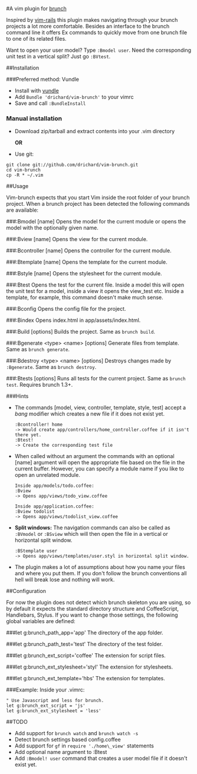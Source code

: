 #A vim plugin for [brunch](http://brunch.io/)

Inspired by [vim-rails](https://github.com/tpope/vim-rails) this plugin makes navigating through your brunch projects a lot more comfortable. Besides an interface to the brunch command line it offers Ex commands to quickly move from one brunch file to one of its related files. 

Want to open your user model? Type `:Bmodel user`. Need the corresponding unit test in a vertical split? Just go `:BVtest`.

##Installation

###Preferred method: Vundle
* Install with [vundle](https://github.com/gmarik/vundle)
* Add `Bundle 'drichard/vim-brunch'` to your vimrc
* Save and call `:BundleInstall`

### Manual installation
* Download zip/tarball and extract contents into your .vim directory

  **OR**

* Use git:

 ```
 git clone git://github.com/drichard/vim-brunch.git
 cd vim-brunch
 cp -R * ~/.vim
 ```

##Usage

Vim-brunch expects that you start Vim inside the root folder of your brunch project. When a brunch project has been detected the following commands are available:

###:Bmodel [name]
Opens the model for the current module or opens the model with the optionally given name.

###:Bview [name]
Opens the view for the current module.

###:Bcontroller [name]
Opens the controller for the current module.

###:Btemplate [name]
Opens the template for the current module.

###:Bstyle [name]
Opens the stylesheet for the current module.

###:Btest
Opens the test for the current file. Inside a model this will open the unit test for a model, inside a view it opens the view\_test etc. Inside a template, for example, this command doesn't make much sense.

###:Bconfig
Opens the config file for the project.

###:Bindex
Opens index.html in app/assets/index.html.

###:Build [options]
Builds the project. Same as `brunch build`.

###:Bgenerate \<type\> \<name\> [options]
Generate files from template. Same as `brunch generate`.

###:Bdestroy \<type\> \<name\> [options]
Destroys changes made by `:Bgenerate`. Same as `brunch destroy`.

###:Btests [options]
Runs all tests for the current project. Same as `brunch test`. Requires brunch 1.3+.

###Hints
* The commands [model, view, controller, template, style, test] accept a *bang* modifier which creates a new file if it does not exist yet.

  ```
  :Bcontroller! home
  -> Would create app/controllers/home_controller.coffee if it isn't there yet.
  :Btest!
  -> Create the corresponding test file
  ```

* When called without an argument the commands with an optional [name] argument will open the appropriate file based on the file in the current buffer. However, you can specify a module name if you like to open an unrelated module.
  
  ```
  Inside app/models/todo.coffee:
  :Bview
  -> Opens app/views/todo_view.coffee
  
  Inside app/application.coffee:
  :Bview todolist
  -> Opens app/views/todolist_view.coffee
  ```

* **Split windows:** The navigation commands can also be called as `:BVmodel` or `:BSview` which will then open the file in a vertical or horizontal split window.

  ```
  :BStemplate user
  -> Opens app/views/templates/user.styl in horizontal split window.
  ```

* The plugin makes a lot of assumptions about how you name your files and where you put them. If you don't follow the brunch conventions all hell will break lose and nothing will work.


##Configuration

For now the plugin does not detect which brunch skeleton you are using, so by default it expects the standard directory structure and CoffeeScript, Handlebars, Stylus.
If you want to change those settings, the following global variables are defined:

###let g:brunch_path_app='app'
The directory of the app folder.

###let g:brunch_path_test='test'
The directory of the test folder.

###let g:brunch_ext_script='coffee'
The extension for script files.

###let g:brunch_ext_stylesheet='styl'
The extension for stylesheets.

###let g:brunch_ext_template='hbs'
The extension for templates.

###Example:
Inside your .vimrc:
```vimL
" Use Javascript and less for brunch.
let g:brunch_ext_script = 'js'
let g:brunch_ext_stylesheet = 'less'
```

##TODO

* Add support for `brunch watch` and `brunch watch -s`
* Detect brunch settings based config.coffee
* Add support for `gf` in `require './home\_view'` statements
* Add optional name argument to :Btest
* Add `:Bmodel! user` command that creates a user model file if it doesn't exist yet.
